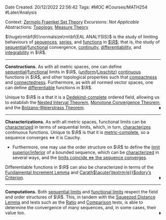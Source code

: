 <div class="topSpace"></div>

Date Created: 20/12/2022 22:56:42
Tags: #MOC #Courses/MATH254 #Later/Analysis

Context: [Zermelo Fraenkel Set Theory](obsidian://open?file=TODO)
Excursions: _Not Applicable_
Abstractions: [Topology](obsidian://open?file=TODO), [Measure Theory](obsidian://open?file=TODO)

$\huge\rm\bf{R}\normalsize\rm\bf{EAL ANALYSIS}$ is the study of limiting behaviours of [sequences](Sequences%20in%20R.md), [series](Convergent%20and%20Divergent%20Series.md), and [functions](Functions%20in%20R.md) in [$\R$](Real%20Numbers.md); that is, the study of [sequential](Sequential%20Limits%20in%20R.md)/[functional](Functional%20Limits%20in%20R.md) convergence, [continuity](Continuous%20Function%20in%20R.md), [differentiability](Differentiable%20Function%20in%20R.md), and [integrability](obsidian://open?file=TODO) in $\R$.

---

**Constructions.** As with all metric spaces, one can define [sequential](Sequential%20Limits%20in%20R.md)/[functional](Functional%20Limits%20in%20R.md) limits in $\R$, ([uniform](Uniform%20Continuity.md)/[Lipschitz](Lipschitz%20Continuity.md)) [continuous](Continuous%20Function%20in%20R.md) functions in $\R$, and other topological properties such that [compactness](obsidian://open?file=TODO) and [connectedness](obsidian://open?file=TODO). Furthermore, as with all normed vector spaces, one can define [differentiable](Differentiable%20Function%20in%20R.md) functions in $\R$.

Unique to $\R$ is a that it is a [Dedekind-complete](Dedekind-complete%20Ordered%20Set.md) ordered field, allowing us to establish the [Nested Interval Theorem](Nested%20Interval%20Theorem.md), [Monotone Convergence Theorem](Monotone%20Convergence%20Theorem.md), and the [Bolzano-Weierstrass Theorem](Bolzano-Weierstrass%20Theorem.md).<span style="float:right;">$\blacklozenge$</span>

---

**Characterizations.** As with all metric spaces, functional limits can be [characterized](Sequential%20Criterion%20for%20Functional%20Limits.md) in terms of sequential limits, which, in turn, [characterizes](Sequential%20slash%20functional%20limit%20characterizations%20of%20continuity.md) continuous functions. Unique to $\R$ is that it is [metric-complete](Metric-completeness%20of%20R.md), so a sequence converges $\Leftrightarrow$ it is Cauchy.
* Furthermore, one may use the order structure on $\R$ to define the [limit superior$/$inferior](Limit%20Superior%20slash%20Inferior.md) of a bounded sequence, which can be [characterized](Criteria%20for%20limit%20superior%20slash%20inferior.md) in several ways, and the [limits coincide $\Leftrightarrow$ the sequence converges](Convergence%20Criteria%20in%20R.md).

Differentiable functions in $\R$ can also be characterized in terms of the [Fundamental Increment Lemma](Fundamental%20Increment%20Lemma.md) and [Carath$\acute{\textrm{e}}$odory$\textrm{'}$s Criterion](Caratheodory's%20Differentation%20Criterion.md).<span style="float:right;">$\blacklozenge$</span>

---

**Computations.** Both [sequential limits](Sequential%20Limit%20Theorems%20in%20R.md) and [functional limits](Functional%20Limit%20Theorems%20in%20R.md) respect the field and order structures of $\R$. This, in tandem with the [Squeezed Distance Lemma](Squeezed%20Distance%20Lemma.md) and tests such as the [Ratio](Ratio%20Test%20(Sequence).md) and [Comparison](Comparison%20Test%20(Sequence).md) tests, is able to determine the convergence of many sequences, and, in some cases, their value too.<span style="float:right;">$\blacklozenge$</span>

